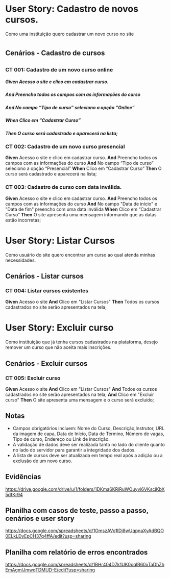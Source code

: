 # User Story: Cadastro de novos cursos.
Como uma instituição quero cadastrar um novo curso no site
#

## Cenários - Cadastro de cursos
##

### CT 001: Cadastro de um novo curso online

##### **Given** Acesso o site e clico em cadastrar curso.
##### **And** Preencho todos os campos com as informações do curso
##### **And** No campo “Tipo de curso” seleciono a opção “Online”
##### **When** Clico em “Cadastrar Curso”
##### **Then** O curso será cadastrado e aparecerá na lista;

### CT 002: Cadastro de um novo curso presencial

**Given** Acesso o site e clico em cadastrar curso.
**And** Preencho todos os campos com as informações do curso
**And** No campo “Tipo de curso” seleciono a opção “Presencial”
**When** Clico em “Cadastrar Curso”
**Then** O curso será cadastrado e aparecerá na lista;

### CT 003: Cadastro de curso com data inválida.

**Given** Acesso o site e clico em cadastrar curso.
**And** Preencho todos os campos com as informações do curso
**And** No campo "Data de início" e "Data de fim" preencho com uma data inválida
**When** Clico em “Cadastrar Curso”
**Then** O site apresenta uma mensagem informando que as datas estão incorretas;

# User Story: Listar Cursos
Como usuário do site quero encontrar um curso ao qual atenda minhas necessidades.

## Cenários - Listar cursos

### CT 004: Listar cursos existentes
**Given** Acesso o site
**And** Clico em "Listar Cursos"
**Then** Todos os cursos cadastrados no site serão apresentados na tela;

# User Story: Excluir curso
Como instituição que já tenha cursos cadastrados na plataforma, desejo remover um curso que não aceita mais inscrições.

## Cenários - Excluir cursos

### CT 005: Excluir curso
**Given** Acesso o site
**And** Clico em "Listar Cursos"
**And** Todos os cursos cadastrados no site serão apresentados na tela;
**And** Clico em "Excluir curso"
**Then** O site apresenta uma mensagem e o curso será excluído;

## Notas

- Campos obrigatórios incluem: Nome do Curso, Descrição,Instrutor, URL da imagem de capa, Data de Início, Data de Término, Número de vagas, Tipo de curso, Endereço ou Link de inscrição.
- A validação de dados deve ser realizada tanto no lado do cliente quanto no lado do servidor para garantir a integridade dos dados.
- A lista de cursos deve ser atualizada em tempo real após a adição ou a exclusão de um novo curso.

## Evidências
https://drive.google.com/drive/u/1/folders/1DKma6KRiRuWOuyvi6VKscjKbX5dfKr94

## Planilha com casos de teste, passo a passo, cenários e user story
https://docs.google.com/spreadsheets/d/1OmszAVo1IDj8wUqpnaXyAdBQO0ELkLDyEpCH37q4ffA/edit?usp=sharing

## Planilha com relatório de erros encontrados
https://docs.google.com/spreadsheets/d/1BHr404D7k1UK0oqIR60xTaDhZhEmAgmlJmwqTDMUD-E/edit?usp=sharing

